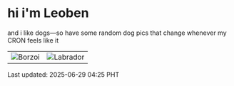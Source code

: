 # hi i'm Leoben

and i like dogs—so have some random dog pics that change whenever my CRON feels like it

|  |  |
|--------|----------|
| ![Borzoi](https://random-dog-vercel.vercel.app/api/random-borzoi?v=1751142330) | ![Labrador](https://random-dog-vercel.vercel.app/api/random-labrador?v=1751142330) |

Last updated: 2025-06-29 04:25 PHT
